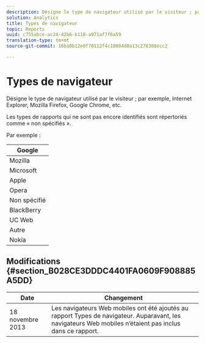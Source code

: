 ```yaml
---
description: Désigne le type de navigateur utilisé par le visiteur ; par exemple, Internet Explorer, Mozilla Firefox, Google Chrome, etc.
solution: Analytics
title: Types de navigateur
topic: Reports
uuid: c755abce-ac24-42b6-b118-a971af7f6a59
translation-type: tm+mt
source-git-commit: 16ba0b12e0f70112f4c10804d0a13c278388ecc2

---
```



# Types de navigateur

Désigne le type de navigateur utilisé par le visiteur ; par exemple, Internet Explorer, Mozilla Firefox, Google Chrome, etc.

Les types de rapports qui ne sont pas encore identifiés sont répertoriés comme « non spécifiés ».

Par exemple :

| Google |
|---|
| Mozilla |
| Microsoft |
| Apple |
| Opera |
| Non spécifié |
| BlackBerry |
| UC Web |
| Autre |
| Nokia |

## Modifications {#section_B028CE3DDDC4401FA0609F908885A5DD}

| Date | Changement |
|---|---|
| 18 novembre 2013 | Les navigateurs Web mobiles ont été ajoutés au rapport Types de navigateur. Auparavant, les navigateurs Web mobiles n’étaient pas inclus dans ce rapport. |

